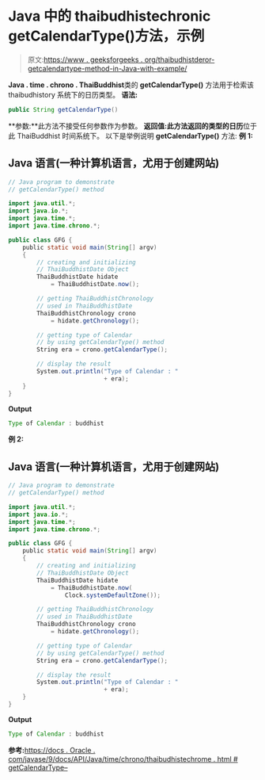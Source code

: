 # Java 中的 thaibudhistechronic getCalendarType()方法，示例

> 原文:[https://www . geeksforgeeks . org/thaibudhistderor-getcalendartype-method-in-Java-with-example/](https://www.geeksforgeeks.org/thaibuddhistchronology-getcalendartype-method-in-java-with-example/)

**Java . time . chrono . ThaiBuddhist**类的 **getCalendarType()** 方法用于检索该 thaibudhistory 系统下的日历类型。
**语法:**

```java
public String getCalendarType()
```

**参数:**此方法不接受任何参数作为参数。
**返回值:**此方法返回的**类型的日历**位于此 ThaiBuddhist 时间系统下。
以下是举例说明 **getCalendarType()** 方法:
**例 1:**

## Java 语言(一种计算机语言，尤用于创建网站)

```java
// Java program to demonstrate
// getCalendarType() method

import java.util.*;
import java.io.*;
import java.time.*;
import java.time.chrono.*;

public class GFG {
    public static void main(String[] argv)
    {
        // creating and initializing
        // ThaiBuddhistDate Object
        ThaiBuddhistDate hidate
            = ThaiBuddhistDate.now();

        // getting ThaiBuddhistChronology
        // used in ThaiBuddhistDate
        ThaiBuddhistChronology crono
            = hidate.getChronology();

        // getting type of Calendar
        // by using getCalendarType() method
        String era = crono.getCalendarType();

        // display the result
        System.out.println("Type of Calendar : "
                           + era);
    }
}
```

**Output**

```java
Type of Calendar : buddhist

```

**例 2:**

## Java 语言(一种计算机语言，尤用于创建网站)

```java
// Java program to demonstrate
// getCalendarType() method

import java.util.*;
import java.io.*;
import java.time.*;
import java.time.chrono.*;

public class GFG {
    public static void main(String[] argv)
    {
        // creating and initializing
        // ThaiBuddhistDate Object
        ThaiBuddhistDate hidate
            = ThaiBuddhistDate.now(
                Clock.systemDefaultZone());

        // getting ThaiBuddhistChronology
        // used in ThaiBuddhistDate
        ThaiBuddhistChronology crono
            = hidate.getChronology();

        // getting type of Calendar
        // by using getCalendarType() method
        String era = crono.getCalendarType();

        // display the result
        System.out.println("Type of Calendar : "
                           + era);
    }
}
```

**Output**

```java
Type of Calendar : buddhist

```

**参考:**[https://docs . Oracle . com/javase/9/docs/API/Java/time/chrono/thaibudhistechrome . html # getCalendarType–](https://docs.oracle.com/javase/9/docs/api/java/time/chrono/ThaiBuddhistChronology.html#getCalendarType--)